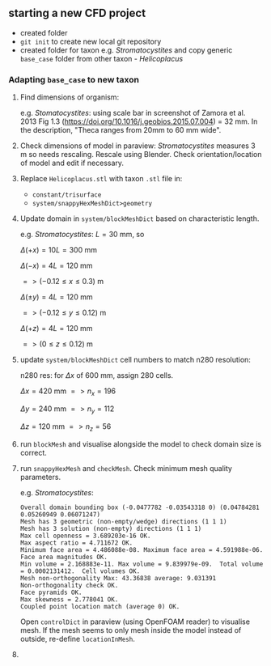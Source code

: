 ## starting a new CFD project
- created folder
- `git init` to create new local git repository
- created folder for taxon e.g. *Stromatocystites* and copy generic `base_case` folder from other taxon - *Helicoplacus*

### Adapting `base_case` to new taxon
1. Find dimensions of organism:

    e.g. *Stomatocystites*: 
    using scale bar in screenshot of Zamora et al. 2013 Fig 1.3 (https://doi.org/10.1016/j.geobios.2015.07.004) = 32 mm. In the description, "Theca ranges from 20mm to 60 mm wide".

2. Check dimensions of model in paraview: *Stromatocystites* measures 3 m so needs rescaling. Rescale using Blender. Check orientation/location of model and edit if necessary.

3. Replace `Helicoplacus.stl` with taxon `.stl` file in:
    
    - `constant/trisurface`
    - `system/snappyHexMeshDict>geometry`

4. Update domain in `system/blockMeshDict` based on characteristic length.

    e.g. *Stromatocystites*: $L = 30$ mm, so
    
    $\Delta (+x) = 10L = 300$ mm 

    $\Delta (-x) = 4L = 120$ mm

    $=> (-0.12 \leq x \leq 0.3)$ m

    $\Delta(\pm y) = 4L = 120$ mm
    
    $=> (-0.12 \leq y \leq 0.12)$ m

    $\Delta(+z) = 4L = 120$ mm

    $=> (0 \leq z \leq 0.12)$ m

5. update `system/blockMeshDict` cell numbers to match n280 resolution:
    
    n280 res: for $\Delta x$ of 600 mm, assign 280 cells.

    $\Delta x = 420$ mm $=> n_x = 196$

    $\Delta y = 240$ mm $=> n_y = 112$
    
    $\Delta z = 120$ mm $=> n_z = 56$ 

6. run `blockMesh` and visualise alongside the model to check domain size is correct.

7. run `snappyHexMesh` and `checkMesh`. Check minimum mesh quality parameters.

    e.g. *Stromatocystites*:

    ```
    Overall domain bounding box (-0.0477782 -0.03543318 0) (0.04784281 0.05260949 0.06071247)
    Mesh has 3 geometric (non-empty/wedge) directions (1 1 1)
    Mesh has 3 solution (non-empty) directions (1 1 1)
    Max cell openness = 3.689203e-16 OK.
    Max aspect ratio = 4.711672 OK.
    Minimum face area = 4.486088e-08. Maximum face area = 4.591988e-06.  Face area magnitudes OK.
    Min volume = 2.168883e-11. Max volume = 9.839979e-09.  Total volume = 0.0002131412.  Cell volumes OK.
    Mesh non-orthogonality Max: 43.36838 average: 9.031391
    Non-orthogonality check OK.
    Face pyramids OK.
    Max skewness = 2.778041 OK.
    Coupled point location match (average 0) OK.
    ```
    
    Open `controlDict` in paraview (using OpenFOAM reader) to visualise mesh. If the mesh seems to only mesh inside the model instead of outside, re-define `locationInMesh`.

8. 
